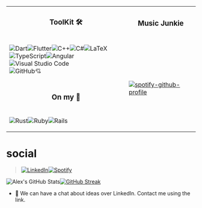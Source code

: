 
<table>
    <tbody>
        <tr>
            <td style="text-align: center; vertical-align: middle;"><h3> ToolKit 🛠 </h3></td>
            <td style="text-align: center; vertical-align: middle;">
                <h3>Music Junkie</h3>
            </td>
        </tr>
        <tr>
            <td>
            <p><img src="https://img.shields.io/badge/dart-%230175C2.svg?style=for-the-badge&amp;logo=dart&amp;logoColor=white" alt="Dart"><img src="https://img.shields.io/badge/Flutter-%2302569B.svg?style=for-the-badge&amp;logo=Flutter&amp;logoColor=white" alt="Flutter"><img src="https://img.shields.io/badge/c++-%2300599C.svg?style=for-the-badge&amp;logo=c%2B%2B&amp;logoColor=white" alt="C++"><img src="https://img.shields.io/badge/c%23-%23239120.svg?style=for-the-badge&amp;logo=c-sharp&amp;logoColor=white" alt="C#"><img src="https://img.shields.io/badge/latex-%23008080.svg?style=for-the-badge&amp;logo=latex&amp;logoColor=white" alt="LaTeX"></br><img src="https://img.shields.io/badge/typescript-%23007ACC.svg?style=for-the-badge&amp;logo=typescript&amp;logoColor=white" alt="TypeScript"><img src="https://img.shields.io/badge/angular-%23DD0031.svg?style=for-the-badge&amp;logo=angular&amp;logoColor=white" alt="Angular"><img src="https://img.shields.io/badge/VisualStudioCode-0078d7.svg?style=for-the-badge&amp;logo=visual-studio-code&amp;logoColor=white" alt="Visual Studio Code"></br><img src="https://img.shields.io/badge/github-%23121011.svg?style=for-the-badge&amp;logo=github&amp;logoColor=white" alt="GitHub">💘</p>
            </td>
            <td rowspan=3>
                </br>
                <p>
                    <a href="https://github.com/kittinan/spotify-github-profile"><img src="https://spotify-github-profile.vercel.app/api/view?uid=wisewallen&amp;cover_image=true&amp;theme=compact" alt="spotify-github-profile"></a>
                </p>
            </td>
        </tr>
        <tr>
            <td style="text-align: center; vertical-align: middle;">
                <h3> On my 📡 </h3>
            </td>
        </tr>
        <tr>
            <td>
            <p><img src="https://img.shields.io/badge/rust-%23000000.svg?style=for-the-badge&amp;logo=rust&amp;logoColor=white" alt="Rust"><img src="https://img.shields.io/badge/ruby-%23CC342D.svg?style=for-the-badge&amp;logo=ruby&amp;logoColor=white" alt="Ruby"><img src="https://img.shields.io/badge/rails-%23CC0000.svg?style=for-the-badge&amp;logo=ruby-on-rails&amp;logoColor=white" alt="Rails"></p>
            </td>
        </tr>
        <tr>
        </tr>
        <tr>
        </tr>
    </tbody>
</table>


# social
> [![LinkedIn](https://img.shields.io/badge/linkedin-%230077B5.svg?style=for-the-badge&logo=linkedin&logoColor=white)](https://www.linkedin.com/in/stephen-wallen/)[![Spotify](https://img.shields.io/badge/Spotify-1ED760?style=for-the-badge&logo=spotify&logoColor=white)](https://open.spotify.com/user/wisewallen?si=7978c32273044e80)

![Alex's GitHub Stats](https://github-readme-stats.vercel.app/api?username=a-wallen&show_icons=true&theme=dracula&count_private=true)[![GitHub Streak](http://github-readme-streak-stats.herokuapp.com?user=a-wallen&theme=dark)](https://git.io/streak-stats)
- 💬 We can have a chat about ideas over LinkedIn. Contact me using the link.

